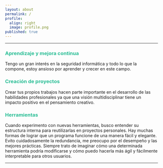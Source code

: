 ```yaml
---
layout: about
permalink: /
profile:
  align: right
  image: profile.png
published: true
---
```


<!--# <span style="color:#2CBE96">Información personal</span>

<img src="assets/images/location.png" widht="70" height="50" style="float: left; margin-right: 10px; margin-bottom: 5px" />San Juan / Madrid, España <br>
<br>
<img src="assets/images/email.png" widht="60" height="40" style="float: left; margin-right: 10px; margin-bottom: 5px" /> diegofb.castro@gmail.com <br>
<br>
<img src="assets/images/phone.png" widht="60" height="40" style="float: left; margin-right: 10px; margin-bottom: 5px" /> 618 000 000 <br>
<br>
<img src="assets/images/pdf.png" widht="60" height="40" style="float: left; margin-right: 10px; margin-bottom: 5px" /> CV <br>
<br> -->

---
<!--# <span style="color:#2CBE96">Visión</span>  Color subtítulos #98a0ac-->
### <span style="color:#2CBE96">Aprendizaje y mejora continua</span>
Tengo un gran interés en la seguridad informática y todo lo que la compone, estoy ansioso por aprender y crecer en este campo.  

### <span style="color:#2CBE96">Creación de proyectos</span>
Crear tus propios trabajos hacen parte importante en el desarrollo de las habilidades profesionales ya que una visión multidisciplinar tiene un impacto positivo en el pensamiento creativo.  

### <span style="color:#2CBE96">Herramientas</span>
Cuando experimento con nuevas herramientas, busco entender su estructura interna para reutilizarlas en proyectos personales. Hay muchas formas de lograr que un programa funcione de una manera fácil y elegante. Evito cuidadosamente la redundancia, me preocupo por el desempeño y las mejores prácticas. Siempre trato de imaginar cómo una determinada herramienta podría modificarse y cómo puedo hacerla más ágil y fácilmente interpretable para otros usuarios.  

---
